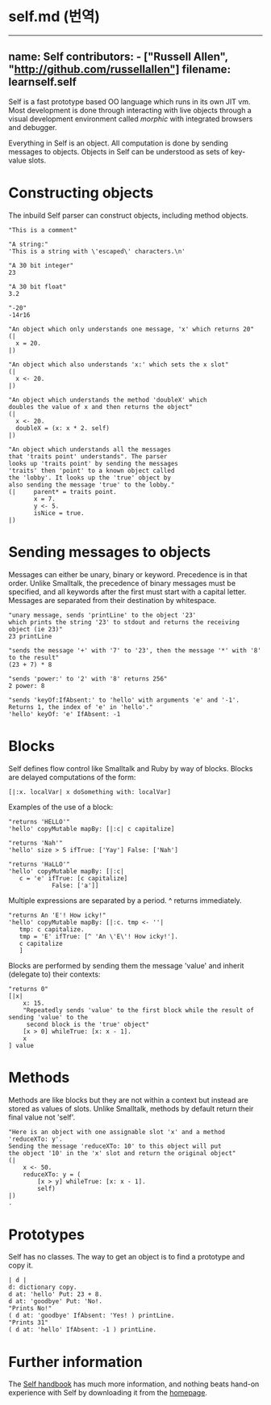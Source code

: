 # self.md (번역)

---
name: Self
contributors:
    - ["Russell Allen", "http://github.com/russellallen"]
filename: learnself.self
---

Self is a fast prototype based OO language which runs in its own JIT vm. Most development is done through interacting with live objects through a visual development environment called *morphic* with integrated browsers and debugger.

Everything in Self is an object. All computation is done by sending messages to objects. Objects in Self can be understood as sets of key-value slots.

# Constructing objects

The inbuild Self parser can construct objects, including method objects.

```
"This is a comment"

"A string:"
'This is a string with \'escaped\' characters.\n'

"A 30 bit integer"
23

"A 30 bit float"
3.2

"-20"
-14r16

"An object which only understands one message, 'x' which returns 20"
(|
  x = 20.
|)

"An object which also understands 'x:' which sets the x slot"
(|
  x <- 20.
|)

"An object which understands the method 'doubleX' which
doubles the value of x and then returns the object"
(|
  x <- 20.
  doubleX = (x: x * 2. self)
|)

"An object which understands all the messages
that 'traits point' understands". The parser
looks up 'traits point' by sending the messages
'traits' then 'point' to a known object called
the 'lobby'. It looks up the 'true' object by
also sending the message 'true' to the lobby."
(|     parent* = traits point.
       x = 7.
       y <- 5.
       isNice = true.
|)
```

# Sending messages to objects

Messages can either be unary, binary or keyword. Precedence is in that order. Unlike Smalltalk, the precedence of binary messages must be specified, and all keywords after the first must start with a capital letter. Messages are separated from their destination by whitespace.

```
"unary message, sends 'printLine' to the object '23'
which prints the string '23' to stdout and returns the receiving object (ie 23)"
23 printLine

"sends the message '+' with '7' to '23', then the message '*' with '8' to the result"
(23 + 7) * 8

"sends 'power:' to '2' with '8' returns 256"
2 power: 8

"sends 'keyOf:IfAbsent:' to 'hello' with arguments 'e' and '-1'.
Returns 1, the index of 'e' in 'hello'."
'hello' keyOf: 'e' IfAbsent: -1
```

# Blocks

Self defines flow control like Smalltalk and Ruby by way of blocks. Blocks are delayed computations of the form:

```
[|:x. localVar| x doSomething with: localVar]
```

Examples of the use of a block:

```
"returns 'HELLO'"
'hello' copyMutable mapBy: [|:c| c capitalize]

"returns 'Nah'"
'hello' size > 5 ifTrue: ['Yay'] False: ['Nah']

"returns 'HaLLO'"
'hello' copyMutable mapBy: [|:c|
   c = 'e' ifTrue: [c capitalize]
            False: ['a']]
```

Multiple expressions are separated by a period. ^ returns immediately.

```
"returns An 'E'! How icky!"
'hello' copyMutable mapBy: [|:c. tmp <- ''|
   tmp: c capitalize.
   tmp = 'E' ifTrue: [^ 'An \'E\'! How icky!'].
   c capitalize
   ]
```

Blocks are performed by sending them the message 'value' and inherit (delegate to) their contexts:

```
"returns 0"
[|x|
    x: 15.
    "Repeatedly sends 'value' to the first block while the result of sending 'value' to the
     second block is the 'true' object"
    [x > 0] whileTrue: [x: x - 1].
    x
] value
```

# Methods

Methods are like blocks but they are not within a context but instead are stored as values of slots. Unlike Smalltalk, methods by default return their final value not 'self'.

```
"Here is an object with one assignable slot 'x' and a method 'reduceXTo: y'.
Sending the message 'reduceXTo: 10' to this object will put
the object '10' in the 'x' slot and return the original object"
(|
    x <- 50.
    reduceXTo: y = (
        [x > y] whileTrue: [x: x - 1].
        self)
|)
.
```

# Prototypes

Self has no classes. The way to get an object is to find a prototype and copy it.

```
| d |
d: dictionary copy.
d at: 'hello' Put: 23 + 8.
d at: 'goodbye' Put: 'No!.
"Prints No!"
( d at: 'goodbye' IfAbsent: 'Yes! ) printLine.
"Prints 31"
( d at: 'hello' IfAbsent: -1 ) printLine.
```

# Further information

The [Self handbook](http://handbook.selflanguage.org) has much more information, and nothing beats hand-on experience with Self by downloading it from the [homepage](http://www.selflanguage.org).
